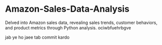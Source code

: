 # Amazon-Sales-Data-Analysis
Delved into Amazon sales data, revealing sales trends, customer behaviors, and product metrics through Python analysis.
ociwbfuehrbgve

jab ye ho jaee tab commit kardo
